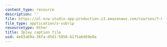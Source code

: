 ```yaml
---
content_type: resource
description: ''
file: https://ol-ocw-studio-app-production.s3.amazonaws.com/courses/7-01sc-fundamentals-of-biology-fall-2011/4e83a69a36fad5d15050b175a6d69e0a_DRBREvFL19g.srt
file_type: application/x-subrip
resourcetype: Other
title: 3play caption file
uid: 4e83a69a-36fa-d5d1-5050-b175a6d69e0a
---
```

